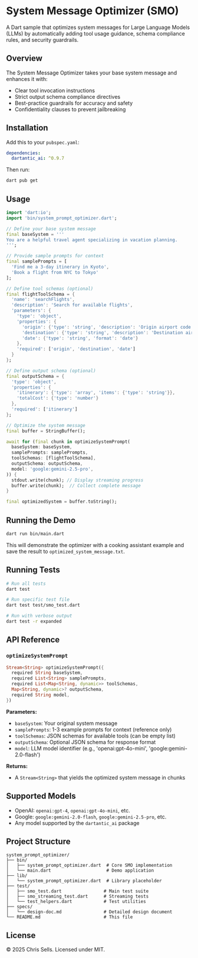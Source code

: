 # System Message Optimizer (SMO)

A Dart sample that optimizes system messages for Large Language Models (LLMs)
by automatically adding tool usage guidance, schema compliance rules, and
security guardrails.

## Overview

The System Message Optimizer takes your base system message and enhances it
with:
- Clear tool invocation instructions
- Strict output schema compliance directives  
- Best-practice guardrails for accuracy and safety
- Confidentiality clauses to prevent jailbreaking

## Installation

Add this to your `pubspec.yaml`:

```yaml
dependencies:
  dartantic_ai: ^0.9.7
```

Then run:
```bash
dart pub get
```

## Usage

```dart
import 'dart:io';
import 'bin/system_prompt_optimizer.dart';

// Define your base system message
final baseSystem = '''
You are a helpful travel agent specializing in vacation planning.
''';

// Provide sample prompts for context
final samplePrompts = [
  'Find me a 3-day itinerary in Kyoto',
  'Book a flight from NYC to Tokyo'
];

// Define tool schemas (optional)
final flightToolSchema = {
  'name': 'searchFlights',
  'description': 'Search for available flights',
  'parameters': {
    'type': 'object',
    'properties': {
      'origin': {'type': 'string', 'description': 'Origin airport code'},
      'destination': {'type': 'string', 'description': 'Destination airport code'},
      'date': {'type': 'string', 'format': 'date'}
    },
    'required': ['origin', 'destination', 'date']
  }
};

// Define output schema (optional)
final outputSchema = {
  'type': 'object',
  'properties': {
    'itinerary': {'type': 'array', 'items': {'type': 'string'}},
    'totalCost': {'type': 'number'}
  },
  'required': ['itinerary']
};

// Optimize the system message
final buffer = StringBuffer();

await for (final chunk in optimizeSystemPrompt(
  baseSystem: baseSystem,
  samplePrompts: samplePrompts,
  toolSchemas: [flightToolSchema],
  outputSchema: outputSchema,
  model: 'google:gemini-2.5-pro',
)) {
  stdout.write(chunk); // Display streaming progress
  buffer.write(chunk);  // Collect complete message
}

final optimizedSystem = buffer.toString();
```

## Running the Demo

```bash
dart run bin/main.dart
```

This will demonstrate the optimizer with a cooking assistant example and save
the result to `optimized_system_message.txt`.

## Running Tests

```bash
# Run all tests
dart test

# Run specific test file
dart test test/smo_test.dart

# Run with verbose output
dart test -r expanded
```

## API Reference

### `optimizeSystemPrompt`

```dart
Stream<String> optimizeSystemPrompt({
  required String baseSystem,
  required List<String> samplePrompts,
  required List<Map<String, dynamic>> toolSchemas,
  Map<String, dynamic>? outputSchema,
  required String model,
})
```

**Parameters:**
- `baseSystem`: Your original system message
- `samplePrompts`: 1-3 example prompts for context (reference only)
- `toolSchemas`: JSON schemas for available tools (can be empty list)
- `outputSchema`: Optional JSON schema for response format
- `model`: LLM model identifier (e.g., 'openai:gpt-4o-mini',
  'google:gemini-2.0-flash')

**Returns:**
- A `Stream<String>` that yields the optimized system message in chunks

## Supported Models

- OpenAI: `openai:gpt-4`, `openai:gpt-4o-mini`, etc.
- Google: `google:gemini-2.0-flash`, `google:gemini-2.5-pro`, etc.
- Any model supported by the `dartantic_ai` package

## Project Structure

```
system_prompt_optimizer/
├── bin/
│   ├── system_prompt_optimizer.dart  # Core SMO implementation
│   └── main.dart                     # Demo application
├── lib/
│   └── system_prompt_optimizer.dart  # Library placeholder
├── test/
│   ├── smo_test.dart                # Main test suite
│   ├── smo_streaming_test.dart      # Streaming tests
│   └── test_helpers.dart            # Test utilities
├── specs/
│   └── design-doc.md                # Detailed design document
└── README.md                        # This file
```

## License

© 2025 Chris Sells. Licensed under MIT.